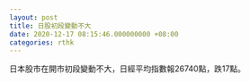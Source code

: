 ```yaml
---
layout: post
title: 日股初段變動不大
date: 2020-12-17 08:15:46.000000000 +08:00
categories: rthk
---
```


日本股市在開市初段變動不大，日經平均指數報26740點，跌17點。
